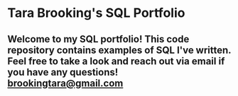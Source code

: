 # Tara Brooking's SQL Portfolio

## Welcome to my SQL portfolio! This code repository contains examples of SQL I've written. Feel free to take a look and reach out via email if you have any questions! brookingtara@gmail.com
